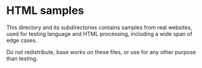 # HTML samples

This directory and its subdirectories contains samples from real websites, 
used for testing language and HTML processing, including a wide span of edge cases.

Do not redistribute, base works on these files, or use for any other purpose than testing. 
